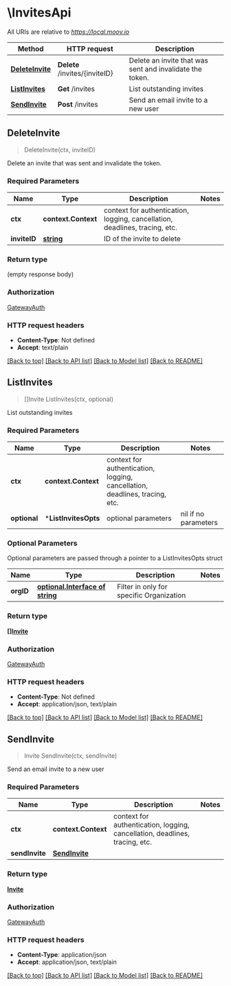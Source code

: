 # \InvitesApi

All URIs are relative to *https://local.moov.io*

Method | HTTP request | Description
------------- | ------------- | -------------
[**DeleteInvite**](InvitesApi.md#DeleteInvite) | **Delete** /invites/{inviteID} | Delete an invite that was sent and invalidate the token.
[**ListInvites**](InvitesApi.md#ListInvites) | **Get** /invites | List outstanding invites
[**SendInvite**](InvitesApi.md#SendInvite) | **Post** /invites | Send an email invite to a new user



## DeleteInvite

> DeleteInvite(ctx, inviteID)

Delete an invite that was sent and invalidate the token.

### Required Parameters


Name | Type | Description  | Notes
------------- | ------------- | ------------- | -------------
**ctx** | **context.Context** | context for authentication, logging, cancellation, deadlines, tracing, etc.
**inviteID** | [**string**](.md)| ID of the invite to delete | 

### Return type

 (empty response body)

### Authorization

[GatewayAuth](../README.md#GatewayAuth)

### HTTP request headers

- **Content-Type**: Not defined
- **Accept**: text/plain

[[Back to top]](#) [[Back to API list]](../README.md#documentation-for-api-endpoints)
[[Back to Model list]](../README.md#documentation-for-models)
[[Back to README]](../README.md)


## ListInvites

> []Invite ListInvites(ctx, optional)

List outstanding invites

### Required Parameters


Name | Type | Description  | Notes
------------- | ------------- | ------------- | -------------
**ctx** | **context.Context** | context for authentication, logging, cancellation, deadlines, tracing, etc.
 **optional** | ***ListInvitesOpts** | optional parameters | nil if no parameters

### Optional Parameters

Optional parameters are passed through a pointer to a ListInvitesOpts struct


Name | Type | Description  | Notes
------------- | ------------- | ------------- | -------------
 **orgID** | [**optional.Interface of string**](.md)| Filter in only for specific Organization | 

### Return type

[**[]Invite**](Invite.md)

### Authorization

[GatewayAuth](../README.md#GatewayAuth)

### HTTP request headers

- **Content-Type**: Not defined
- **Accept**: application/json, text/plain

[[Back to top]](#) [[Back to API list]](../README.md#documentation-for-api-endpoints)
[[Back to Model list]](../README.md#documentation-for-models)
[[Back to README]](../README.md)


## SendInvite

> Invite SendInvite(ctx, sendInvite)

Send an email invite to a new user

### Required Parameters


Name | Type | Description  | Notes
------------- | ------------- | ------------- | -------------
**ctx** | **context.Context** | context for authentication, logging, cancellation, deadlines, tracing, etc.
**sendInvite** | [**SendInvite**](SendInvite.md)|  | 

### Return type

[**Invite**](Invite.md)

### Authorization

[GatewayAuth](../README.md#GatewayAuth)

### HTTP request headers

- **Content-Type**: application/json
- **Accept**: application/json, text/plain

[[Back to top]](#) [[Back to API list]](../README.md#documentation-for-api-endpoints)
[[Back to Model list]](../README.md#documentation-for-models)
[[Back to README]](../README.md)

